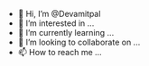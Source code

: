 - 👋 Hi, I’m @Devamitpal
- 👀 I’m interested in ...
- 🌱 I’m currently learning ...
- 💞️ I’m looking to collaborate on ...
- 📫 How to reach me ...

<!---
Devamitpal/Devamitpal is a ✨ special ✨ repository because its `README.md` (this file) appears on your GitHub profile.
You can click the Preview link to take a look at your changes.
--->
